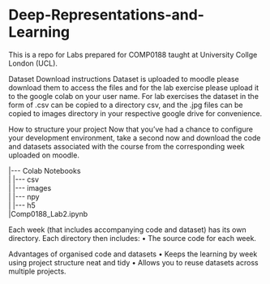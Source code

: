# Deep-Representations-and-Learning
This is a repo for Labs prepared for COMP0188 taught at University Collge London (UCL).

Dataset Download instructions
Dataset is uploaded to moodle please download them to access the files and for the lab exercise please upload it to the google colab on your user name. For lab exercises the dataset in the form of .csv can be copied to a directory csv, and the .jpg files can be copied to images directory in your respective google drive for convenience.

How to structure your project
Now that you’ve had a chance to configure your development environment, take a second now and download the code and datasets associated with the course
from the corresponding week uploaded on moodle.

|--- Colab Notebooks                                
| |--- csv                                                         
| |--- images                                    
| |--- npy                                               
| |--- h5                                                   
|Comp0188_Lab2.ipynb


Each week (that includes accompanying code and dataset) has its own directory. Each directory then includes: • The source code for each week.

Advantages of organised code and datasets
• Keeps the learning by week using project structure neat and tidy • Allows you to reuse datasets across multiple projects.
